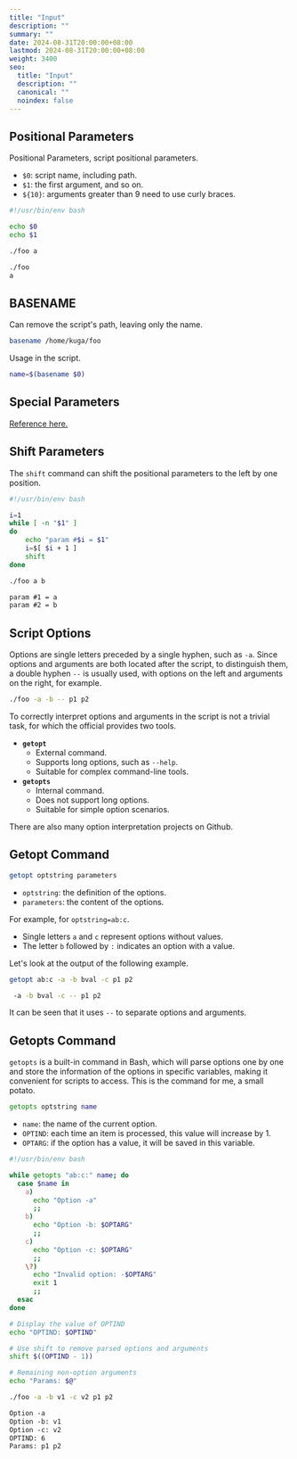 ```yaml
---
title: "Input"
description: ""
summary: ""
date: 2024-08-31T20:00:00+08:00
lastmod: 2024-08-31T20:00:00+08:00
weight: 3400
seo:
  title: "Input"
  description: ""
  canonical: ""
  noindex: false
---
```


## Positional Parameters

Positional Parameters, script positional parameters.

* `$0`: script name, including path.
* `$1`: the first argument, and so on.
* `${10}`: arguments greater than 9 need to use curly braces.

```bash {frame="none"}
#!/usr/bin/env bash

echo $0
echo $1
```

```bash {frame="none"}
./foo a
```

```bash {frame="none"}
./foo
a
```

## BASENAME

Can remove the script's path, leaving only the name.

```bash {frame="none"}
basename /home/kuga/foo
```

Usage in the script.

```bash {frame="none"}
name=$(basename $0)
```

## Special Parameters

[Reference here.](te-shu-can-shu.md)

## Shift Parameters

The `shift` command can shift the positional parameters to the left by one position.

```bash {frame="none"}
#!/usr/bin/env bash

i=1
while [ -n "$1" ]
do
    echo "param #$i = $1"
    i=$[ $i + 1 ]
    shift
done
```

```bash {frame="none"}
./foo a b
```

```txt {frame="none"}
param #1 = a
param #2 = b
```

## Script Options

Options are single letters preceded by a single hyphen, such as `-a`. Since options and arguments are both located after the script, to distinguish them, a double hyphen `--` is usually used, with options on the left and arguments on the right, for example.

```bash {frame="none"}
./foo -a -b -- p1 p2
```

To correctly interpret options and arguments in the script is not a trivial task, for which the official provides two tools.

* **`getopt`**
  * External command.
  * Supports long options, such as `--help`.
  * Suitable for complex command-line tools.
* **`getopts`**
  * Internal command.
  * Does not support long options.
  * Suitable for simple option scenarios.

There are also many option interpretation projects on Github.

## Getopt Command

```bash {frame="none"}
getopt optstring parameters
```

* `optstring`: the definition of the options.
* `parameters`: the content of the options.

For example, for `optstring=ab:c`.

* Single letters `a` and `c` represent options without values.
* The letter `b` followed by `:` indicates an option with a value.

Let's look at the output of the following example.

```bash {frame="none"}
getopt ab:c -a -b bval -c p1 p2
```

```bash {frame="none"}
 -a -b bval -c -- p1 p2
```

It can be seen that it uses `--` to separate options and arguments.

## Getopts Command

`getopts` is a built-in command in Bash, which will parse options one by one and store the information of the options in specific variables, making it convenient for scripts to access. This is the command for me, a small potato.

```bash {frame="none"}
getopts optstring name
```

* `name`: the name of the current option.
* `OPTIND`: each time an item is processed, this value will increase by 1.
* `OPTARG`: if the option has a value, it will be saved in this variable.

```bash {frame="none"}
#!/usr/bin/env bash

while getopts "ab:c:" name; do
  case $name in
    a)
      echo "Option -a"
      ;;
    b)
      echo "Option -b: $OPTARG"
      ;;
    c)
      echo "Option -c: $OPTARG"
      ;;
    \?)
      echo "Invalid option: -$OPTARG"
      exit 1
      ;;
  esac
done

# Display the value of OPTIND
echo "OPTIND: $OPTIND"

# Use shift to remove parsed options and arguments
shift $((OPTIND - 1))

# Remaining non-option arguments
echo "Params: $@"
```

```bash {frame="none"}
./foo -a -b v1 -c v2 p1 p2
```

```txt {frame="none"}
Option -a
Option -b: v1
Option -c: v2
OPTIND: 6
Params: p1 p2
```
